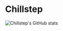# Chillstep
![Chillstep's GitHub stats](https://github-readme-stats-git-masterrstaa-rickstaa.vercel.app/api?username=Chillstepp&bg_color=30,5ee7df,b490ca&title_color=000&text_color=fff&show_icons=true)
